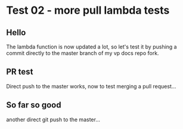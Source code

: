# Test 02 - more pull lambda tests

## Hello

The lambda function is now updated a lot, so let's test it by pushing a commit directly to the master branch of my vp
docs repo fork.

## PR test

Direct push to the master works, now to test merging a pull request...

## So far so good

another direct git push to the master...
